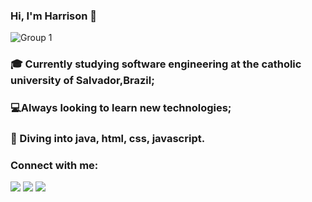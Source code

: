 ### Hi, I'm Harrison 👋

![Group 1](https://user-images.githubusercontent.com/73191690/151250819-93e5ad7c-11f7-4b4f-a4ac-7f390ffb0077.png)

### 🎓 Currently studying software engineering at the catholic university of Salvador,Brazil;
### 💻Always looking to learn new technologies;
### 🌊 Diving into java, html, css, javascript.


### Connect with me:

<div> 

  <a href="https://instagram.com/harryborgees" target="_blank"><img src="https://img.shields.io/badge/-Instagram-%23E4405F?style=for-the-badge&logo=instagram&logoColor=white" target="_blank"></a>
  <a href = "harrisonborges13@gmail.com"><img src="https://img.shields.io/badge/-Gmail-%23333?style=for-the-badge&logo=gmail&logoColor=white" target="_blank"></a>
  <a href="https://www.linkedin.com/in/harrisonborges" target="_blank"><img src="https://img.shields.io/badge/-LinkedIn-%230077B5?style=for-the-badge&logo=linkedin&logoColor=white" target="_blank"></a> 
 

 
</div>


